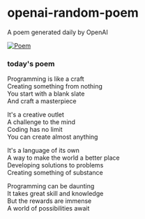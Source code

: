 
# openai-random-poem
 A poem generated daily by OpenAI

[![Poem](https://github.com/fbiego/openai-random-poem/actions/workflows/main.yml/badge.svg)](https://github.com/fbiego/openai-random-poem/actions/workflows/main.yml)

### today's poem  
  
Programming is like a craft  
Creating something from nothing  
You start with a blank slate  
And craft a masterpiece  
  
It's a creative outlet  
A challenge to the mind  
Coding has no limit  
You can create almost anything  
  
It's a language of its own  
A way to make the world a better place  
Developing solutions to problems  
Creating something of substance  
  
Programming can be daunting  
It takes great skill and knowledge  
But the rewards are immense  
A world of possibilities await